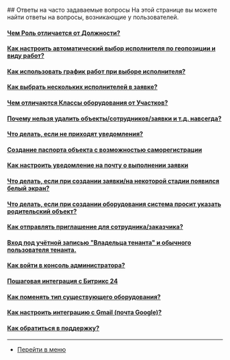 <script type="text/javascript" >
   (function(m,e,t,r,i,k,a){m[i]=m[i]||function(){(m[i].a=m[i].a||[]).push(arguments)};
   m[i].l=1*new Date();k=e.createElement(t),a=e.getElementsByTagName(t)[0],k.async=1,k.src=r,a.parentNode.insertBefore(k,a)})
   (window, document, "script", "https://mc.yandex.ru/metrika/tag.js", "ym");
   ym('{{ site.yandex_metric }}', "init", {
        id:'{{ site.yandex_metric }}',
        clickmap:true,
        trackLinks:true,
        accurateTrackBounce:true,
        webvisor:true
   });
</script>
<noscript><div><img src="https://mc.yandex.ru/watch/'{{ site.yandex_metric }}'" style="position:absolute; left:-9999px;" alt="" /></div></noscript>
<!-- /Yandex.Metrika counter -->
<link rel="stylesheet" type="text/css" href="/assets/css/styles.css">
## Ответы на часто задаваемые вопросы
На этой странице вы можете найти ответы на вопросы, возникающие у пользователей.
<h4><a href="/docs/FAQ/RU/user/RoleVSPosition.html">Чем Роль отличается от Должности?</a></h4>

#### [Как настроить автоматический выбор исполнителя по геопозиции и виду работ?](docs/FAQ/RU/user/RulesOfChoiceGEO.md)
#### [Как использовать график работ при выборе исполнителя?](docs/FAQ/RU/user/Schedule.md)

<h4><a href="/docs/FAQ/RU/user/SeveralEngineers.html">Как выбрать нескольких исполнителей в заявке?</a></h4>

<h4><a href="/docs/FAQ/RU/admin/PlacesVSObjectsClass.html">Чем отличаются Классы оборудования от Участков?</a></h4>

<h4><a href="/docs/FAQ/RU/user/DeletedObjects.html">Почему нельзя удалить объекты/сотрудников/заявки и т.д. навсегда?</a></h4>

<h4><a href="/docs/FAQ/RU/user/HowToNotificationsToMobile.html">Что делать, если не приходят уведомления?</a></h4>

<h4><a href="/docs/FAQ/RU/user/HowToMakePassport.html">Создание паспорта объекта с возможностью саморегистрации</a></h4>

<h4><a href="/docs/FAQ/RU/user/HowToManageNotifications.html">Как настроить уведомление на почту о выполнении заявки</a></h4>

<h4><a href="/docs/FAQ/RU/user/HowToDealWithWhiteScreen.html">Что делать, если при создании заявки/на некоторой стадии появился белый экран?</a></h4>

<h4><a href="/docs/FAQ/RU/user/TheDifferenceBetweenObjectTypes.html">Что делать, если при создании оборудования система просит указать родительский объект?</a></h4>

<h4><a href="/docs/FAQ/RU/user/HowToSendInvitation.html">Как отправлять приглашение для сотрудника/заказчика?</a></h4>

<h4><a href="/docs/FAQ/RU/user/SuperAndUsualUser.html">Вход под учётной записью "Владельца тенанта" и обычного пользователя тенанта.</a></h4>

<h4><a href="/docs/FAQ/RU/admin/HowToEnterTheAdmin.html">Как войти в консоль администратора?</a></h4>

<h4><a href="/docs/FAQ/RU/admin/Integration.html">Пошаговая интеграция с Битрикс 24</a></h4>

<h4><a href="/docs/FAQ/RU/user/ChangeOfObjectType.html">Как поменять тип существующего оборудования?</a></h4>

<h4><a href="/docs/FAQ/RU/user/HowToManageGmailIntegration.html">Как настроить интеграцию с Gmail (почта Google)?</a></h4>

<h4><a href="/docs/FAQ/RU/user/HowToContactSupport.html">Как обратиться в поддержку?</a></h4>

____
- [Перейти в меню](http://wiki.hubex.ru)